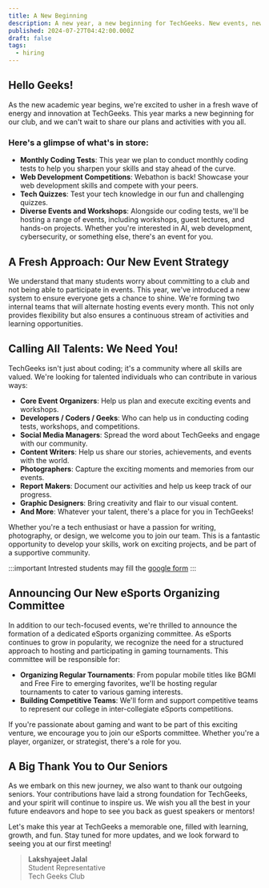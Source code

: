 ```yaml
---
title: A New Beginning
description: A new year, a new beginning for TechGeeks. New events, new opportunities, and new challenges await. And new members to join the team.
published: 2024-07-27T04:42:00.000Z
draft: false
tags:
  - hiring
---
```


## Hello Geeks!

As the new academic year begins, we're excited to usher in a fresh wave of energy and innovation at TechGeeks. This year marks a new beginning for our club, and we can't wait to share our plans and activities with you all.

### Here's a glimpse of what's in store:

- **Monthly Coding Tests**: This year we plan to conduct monthly coding tests to help you sharpen your skills and stay ahead of the curve.
- **Web Development Competitions**: Webathon is back! Showcase your web development skills and compete with your peers.
- **Tech Quizzes**: Test your tech knowledge in our fun and challenging quizzes.
- **Diverse Events and Workshops**: Alongside our coding tests, we'll be hosting a range of events, including workshops, guest lectures, and hands-on projects. Whether you're interested in AI, web development, cybersecurity, or something else, there's an event for you.

## A Fresh Approach: Our New Event Strategy

We understand that many students worry about committing to a club and not being able to participate in events. This year, we've introduced a new system to ensure everyone gets a chance to shine. We're forming two internal teams that will alternate hosting events every month. This not only provides flexibility but also ensures a continuous stream of activities and learning opportunities.

## Calling All Talents: We Need You!

TechGeeks isn't just about coding; it's a community where all skills are valued. We're looking for talented individuals who can contribute in various ways:

- **Core Event Organizers**: Help us plan and execute exciting events and workshops.
- **Developers / Coders / Geeks**: Who can help us in conducting coding tests, workshops, and competitions.
- **Social Media Managers**: Spread the word about TechGeeks and engage with our community.
- **Content Writers**: Help us share our stories, achievements, and events with the world.
- **Photographers**: Capture the exciting moments and memories from our events.
- **Report Makers**: Document our activities and help us keep track of our progress.
- **Graphic Designers**: Bring creativity and flair to our visual content.
- **And More**: Whatever your talent, there's a place for you in TechGeeks!

Whether you're a tech enthusiast or have a passion for writing, photography, or design, we welcome you to join our team. This is a fantastic opportunity to develop your skills, work on exciting projects, and be part of a supportive community.

:::important
Intrested students may fill the [google form](https://forms.gle/hhzGAwwkD6KeixrX6)
:::

## Announcing Our New eSports Organizing Committee

In addition to our tech-focused events, we're thrilled to announce the formation of a dedicated eSports organizing committee. As eSports continues to grow in popularity, we recognize the need for a structured approach to hosting and participating in gaming tournaments. This committee will be responsible for:

- **Organizing Regular Tournaments**: From popular mobile titles like BGMI and Free Fire to emerging favorites, we'll be hosting regular tournaments to cater to various gaming interests.
- **Building Competitive Teams**: We'll form and support competitive teams to represent our college in inter-collegiate eSports competitions.

If you're passionate about gaming and want to be part of this exciting venture, we encourage you to join our eSports committee. Whether you're a player, organizer, or strategist, there's a role for you.

## A Big Thank You to Our Seniors

As we embark on this new journey, we also want to thank our outgoing seniors. Your contributions have laid a strong foundation for TechGeeks, and your spirit will continue to inspire us. We wish you all the best in your future endeavors and hope to see you back as guest speakers or mentors!

Let's make this year at TechGeeks a memorable one, filled with learning, growth, and fun. Stay tuned for more updates, and we look forward to seeing you at our first meeting!

> **Lakshyajeet Jalal**<br/>
> Student Representative<br/>
> Tech Geeks Club
